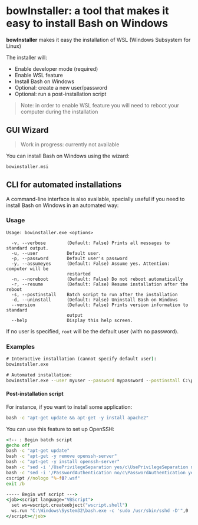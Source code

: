 
# bowInstaller: a tool that makes it easy to install Bash on Windows

**bowInstaller** makes it easy the installation of WSL (Windows Subsystem for Linux)

The installer will:

 * Enable developer mode (required)
 * Enable WSL feature
 * Install Bash on Windows
 * Optional: create a new user/password
 * Optional: run a post-installation script

> Note: in order to enable WSL feature you will need to reboot your computer
> during the installation

## GUI Wizard

> Work in progress: currently not available

You can install Bash on Windows using the wizard:

```
bowinstaller.msi
```

<!--
# TODO: add a screenshot
-->

## CLI for automated installations

A command-line interface is also available, specially useful if you need to install Bash on Windows in an automated way:

### Usage

```
Usage: bowinstaller.exe <options>

  -v, --verbose        (Default: False) Prints all messages to standard output.
  -u, --user           Default user.
  -p, --password       Default user's password
  -y, --assumeyes      (Default: False) Assume yes. Attention: computer will be
                       restarted
  -n, --noreboot       (Default: False) Do not reboot automatically
  -r, --resume         (Default: False) Resume installation after the reboot
  -s, --postinstall    Batch script to run after the installation
  -d, --uninstall      (Default: False) Uninstall Bash on Windows
  --version            (Default: False) Prints version information to standard
                       output
  --help               Display this help screen.
```

If no user is specified, `root` will be the default user (with no password).

### Examples

```bat
# Interactive installation (cannot specify default user):
bowinstaller.exe

# Automated installation:
bowinstaller.exe --user myuser --password mypassword --postinstall C:\postinstall.bat
```

#### Post-installation script

For instance, if you want to install some application:

```bat
bash -c "apt-get update && apt-get -y install apache2"
```

You can use this feature to set up OpenSSH:

```bat
<!-- : Begin batch script
@echo off
bash -c "apt-get update"
bash -c "apt-get -y remove openssh-server"
bash -c "apt-get -y install openssh-server"
bash -c "sed -i '/UsePrivilegeSeparation yes/c\UsePrivilegeSeparation no' /etc/ssh/sshd_config"
bash -c "sed -i '/PasswordAuthentication no/c\PasswordAuthentication yes' /etc/ssh/sshd_config"
cscript //nologo "%~f0?.wsf"
exit /b

----- Begin wsf script --->
<job><script language="VBScript">
  set ws=wscript.createobject("wscript.shell")
  ws.run "C:\Windows\System32\bash.exe -c 'sudo /usr/sbin/sshd -D'",0
</script></job>
```
